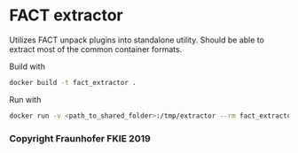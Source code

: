 # FACT extractor

Utilizes FACT unpack plugins into standalone utility.
Should be able to extract most of the common container formats.

Build with

```sh
docker build -t fact_extractor .
```

Run with

```sh
docker run -v <path_to_shared_folder>:/tmp/extractor --rm fact_extractor
```

### Copyright Fraunhofer FKIE 2019
